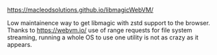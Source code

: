 https://macleodsolutions.github.io/libmagicWebVM/

Low maintainence way to get libmagic with zstd support to the browser. Thanks to https://webvm.io/ use of range requests for file system streaming, running a whole OS to use one utility is not as crazy as it appears.
